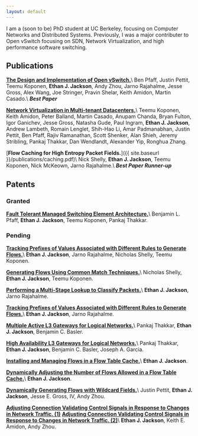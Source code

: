 ```yaml
---
layout: default
---
```


I am a (soon to be) PhD student at UC Berkeley, focusing on Computer Networks
and Distributed Systems.   Previously, I was a major contributer to Open
vSwitch focusing on SDN, Network Virtualization, and high performance software
switching.

Publications
------------
[**The Design and Implementation of Open vSwitch.**](https://www.usenix.org/system/files/conference/nsdi15/nsdi15-paper-pfaff.pdf)\\
Ben Pfaff, Justin Pettit, Teemu Koponen, **Ethan J. Jackson**, Andy Zhou, Jarno
Rajahalme, Jesse Gross, Alex Wang, Joe Stringer, Pravin Shelar, Keith Amidon,
Martin Casado.\\
***Best Paper***

[**Network Virtualization in Multi-tenant Datacenters.**](https://www.usenix.org/system/files/conference/nsdi14/nsdi14-paper-koponen.pdf)\\
Teemu Koponen, Keith Amidon, Peter Balland, Martin Casado, Anupam Chanda,
Bryan Fulton, Igor Ganichev, Jesse Gross, Natasha Gude, Paul Ingram,
**Ethan J. Jackson**, Andrew Lambeth, Romain Lenglet, Shih-Hao Li,
Amar Padmanabhan, Justin Pettit, Ben Pfaff, Rajiv Ramanathan, Scott Shenker,
Alan Shieh, Jeremy Stribling, Pankaj Thakkar, Dan Wendlandt, Alexander Yip,
Ronghua Zhang.

[**Flow Caching for High Entropy Packet Fields.**]({{ site.baseurl }}/publications/caching.pdf)\\
Nick Shelly, **Ethan J. Jackson**, Teemu Koponen, Nick McKeown, Jarno Rajahalme.\\
***Best Paper Runner-up***

Patents
-------

### **Granted** ###
[**Fault Tolerant Managed Switching Element Architecture.**](http://www.uspto.gov/web/patents/patog/week50/OG/html/1409-3/US08913483-20141216.html)\\
Benjamin L. Pfaff, **Ethan J. Jackson**, Teemu Koponen, Pankaj Thakkar.

### **Pending** ###
[**Tracking Prefixes of Values Associated with Different Rules to Generate Flows.**](http://appft.uspto.gov/netacgi/nph-Parser?Sect1=PTO2&Sect2=HITOFF&p=1&u=%2Fnetahtml%2FPTO%2Fsearch-bool.html&r=1&f=G&l=50&co1=AND&d=PG01&s1=20150092778&OS=20150092778&RS=20150092778)\\
**Ethan J. Jackson**, Jarno Rajahalme, Nicholas Shelly, Teemu Koponen.

[**Generating Flows Using Common Match Techniques.**](http://appft.uspto.gov/netacgi/nph-Parser?Sect1=PTO2&Sect2=HITOFF&u=%2Fnetahtml%2FPTO%2Fsearch-adv.html&r=1&f=G&l=50&d=PG01&p=1&S1=20150078385&OS=20150078385&RS=20150078385)\\
Nicholas Shelly, **Ethan J. Jackson**, Teemu Koponen.

[**Performing a Multi-Stage Lookup to Classify Packets.**](http://appft.uspto.gov/netacgi/nph-Parser?Sect1=PTO1&Sect2=HITOFF&d=PG01&p=1&u=%2Fnetahtml%2FPTO%2Fsrchnum.html&r=1&f=G&l=50&s1=%2220150078386%22.PGNR.&OS=DN/20150078386&RS=DN/20150078386)\\
**Ethan J. Jackson**, Jarno Rajahalme.

[**Tracking Prefixes of Values Associated with Different Rules to Generate Flows.**](http://appft.uspto.gov/netacgi/nph-Parser?Sect1=PTO2&Sect2=HITOFF&u=%2Fnetahtml%2FPTO%2Fsearch-adv.html&r=1&f=G&l=50&d=PG01&p=1&S1=20150078384&OS=20150078384&RS=20150078384)\\
**Ethan J. Jackson**, Jarno Rajahalme.

[**Multiple Active L3 Gateways for Logical Networks.**](http://appft.uspto.gov/netacgi/nph-Parser?Sect1=PTO2&Sect2=HITOFF&u=%2Fnetahtml%2FPTO%2Fsearch-adv.html&r=1&f=G&l=50&d=PG01&p=1&S1=20150063364&OS=20150063364&RS=20150063364)\\
Pankaj Thakkar, **Ethan J. Jackson**, Benjamin C. Basler.

[**High Availability L3 Gateways for Logical Networks.**](http://appft.uspto.gov/netacgi/nph-Parser?Sect1=PTO2&Sect2=HITOFF&u=%2Fnetahtml%2FPTO%2Fsearch-adv.html&r=1&f=G&l=50&d=PG01&p=1&S1=20150063360&OS=20150063360&RS=20150063360)\\
Pankaj Thakkar, **Ethan J. Jackson**, Benjamin C. Basler, Joseph A.  Garcia.

[**Installing and Managing Flows in a Flow Table Cache.**](http://appft.uspto.gov/netacgi/nph-Parser?Sect1=PTO2&Sect2=HITOFF&u=%2Fnetahtml%2FPTO%2Fsearch-adv.html&r=1&f=G&l=50&d=PG01&p=1&S1=20150169457&OS=20150169457&RS=20150169457)\\
**Ethan J. Jackson**.

[**Dynamically Adjusting the Number of Flows Allowed in a Flow Table Cache.**](http://appft.uspto.gov/netacgi/nph-Parser?Sect1=PTO2&Sect2=HITOFF&u=%2Fnetahtml%2FPTO%2Fsearch-adv.html&r=1&f=G&l=50&d=PG01&p=1&S1=20150169451&OS=20150169451&RS=20150169451)\\
**Ethan J. Jackson**.

[**Dynamically Generating Flows with Wildcard Fields.**](http://appft.uspto.gov/netacgi/nph-Parser?Sect1=PTO1&Sect2=HITOFF&d=PG01&p=1&u=%2Fnetahtml%2FPTO%2Fsrchnum.html&r=1&f=G&l=50&s1=%2220150081833%22.PGNR.&OS=DN/20150081833&RS=DN/20150081833)\\
Justin Pettit, **Ethan J. Jackson**, Jesse E. Gross, IV, Andy Zhou.

[**Adjusting Connection Validating Control Signals in Response to Changes in Network Traffic. (1)**](http://appft.uspto.gov/netacgi/nph-Parser?Sect1=PTO2&Sect2=HITOFF&u=%2Fnetahtml%2FPTO%2Fsearch-adv.html&r=1&f=G&l=50&d=PG01&p=1&S1=20150089048&OS=20150089048&RS=20150089048)
[**Adjusting Connection Validating Control Signals in Response to Changes in Network Traffic. (2)**](http://appft.uspto.gov/netacgi/nph-Parser?Sect1=PTO2&Sect2=HITOFF&u=%2Fnetahtml%2FPTO%2Fsearch-adv.html&r=1&f=G&l=50&d=PG01&p=1&S1=20150085655&OS=20150085655&RS=20150085655)\\
**Ethan J. Jackson**, Keith E. Amidon, Andy Zhou.
